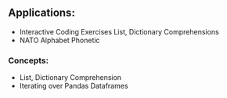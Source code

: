 ## Applications:
- Interactive Coding Exercises List, Dictionary Comprehensions
- NATO Alphabet Phonetic

### Concepts:
- List, Dictionary Comprehension
- Iterating over Pandas Dataframes